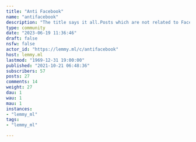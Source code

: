 ```yaml
---
title: "Anti Facebook" 
name: "antifacebook"
description: "The title says it all.Posts which are not related to Facebook will be removed."
type: community
date: "2023-06-19 11:36:46"
draft: false
nsfw: false
actor_id: "https://lemmy.ml/c/antifacebook"
host: lemmy.ml
lastmod: "1969-12-31 19:00:00"
published: "2021-10-21 06:48:36"
subscribers: 57
posts: 27
comments: 14
weight: 27
dau: 1
wau: 1
mau: 1
instances:
- "lemmy_ml"
tags: 
- "lemmy_ml"

---
```

